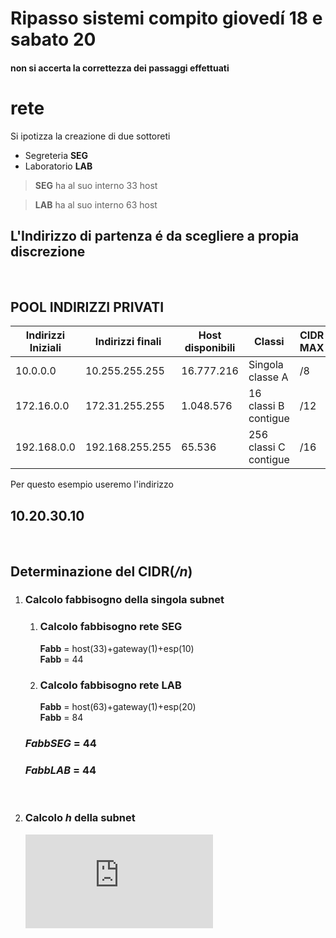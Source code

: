 
# Ripasso sistemi compito giovedí 18 e sabato 20
#### non si accerta la correttezza dei passaggi effettuati

# rete
Si ipotizza la creazione di due sottoreti
- Segreteria **SEG** 
- Laboratorio **LAB**

>**SEG** ha al suo interno 33 host

>**LAB** ha al suo interno 63 host

## L'Indirizzo di partenza é da scegliere a propia discrezione
<br>

##  POOL INDIRIZZI PRIVATI

Indirizzi Iniziali | Indirizzi finali | Host disponibili | Classi | CIDR MAX
--- | --- | --- | --- | --- |
10.0.0.0 | 10.255.255.255 | 16.777.216 | Singola classe A |              /8  
172.16.0.0 | 172.31.255.255 | 1.048.576 | 16 classi B contigue | /12  
192.168.0.0 | 192.168.255.255 | 65.536 | 256 classi C contigue  | /16

Per questo esempio useremo l'indirizzo 
## **10.20.30.10**
<br>

## Determinazione del CIDR(*/n*)

1. ### Calcolo **fabbisogno** della singola subnet
    1. ### Calcolo fabbisogno rete **SEG**
        **Fabb** = host(33)+gateway(1)+esp(10) 
        <br>
        **Fabb** = 44

    1. ### Calcolo fabbisogno rete **LAB**
        **Fabb** = host(63)+gateway(1)+esp(20)
        <br>
        **Fabb** = 84

    ### *__FabbSEG__* = 44
    ### *__FabbLAB__* = 44
    <p>&nbsp;</p>
1. ### Calcolo *h* della subnet
    ![2^{h}-2>host(44)](https://latex.codecogs.com/svg.latex?%5Cbg_white%202%5E%7Bh%7D-2%3Ehost%2844%29)




